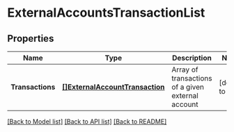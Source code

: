 # ExternalAccountsTransactionList

## Properties
Name | Type | Description | Notes
------------ | ------------- | ------------- | -------------
**Transactions** | [**[]ExternalAccountTransaction**](external_account_transaction.md) | Array of transactions of a given external account | [default to null]

[[Back to Model list]](../README.md#documentation-for-models) [[Back to API list]](../README.md#documentation-for-api-endpoints) [[Back to README]](../README.md)

